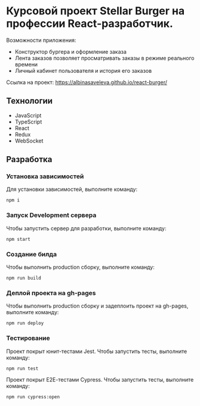 # Курсовой проект Stellar Burger на профессии Reaсt-разработчик. 

Возможности приложения:
  * Конструктор бургера и оформление заказа
  * Лента заказов позволяет просматривать заказы в режиме реального времени
  * Личный кабинет пользователя и история его заказов

Ссылка на проект: https://albinasaveleva.github.io/react-burger/


## Технологии

 * JavaScript
 * TypeScript
 * React
 * Redux
 * WebSocket


## Разработка

### Установка зависимостей
Для установки зависимостей, выполните команду:

`npm i`

### Запуск Development сервера
Чтобы запустить сервер для разработки, выполните команду:

`npm start`

### Создание билда
Чтобы выполнить production сборку, выполните команду:

`npm run build`

### Деплой проекта на gh-pages
Чтобы выполнить production сборку и задеплоить проект на gh-pages, выполните команду:

`npm run deploy`

### Тестирование
Проект покрыт юнит-тестами Jest. Чтобы запустить тесты, выполните команду:

`npm run test`

Проект покрыт Е2Е-тестами Cypress. Чтобы запустить тесты, выполните команду:

`npm run cypress:open`
